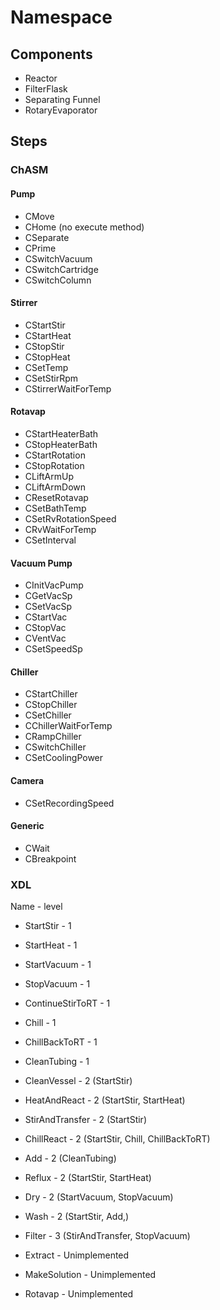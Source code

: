 # Namespace

## Components
* Reactor
* FilterFlask
* Separating Funnel
* RotaryEvaporator

## Steps
### ChASM 
#### Pump
* CMove
* CHome (no execute method)
* CSeparate
* CPrime
* CSwitchVacuum
* CSwitchCartridge
* CSwitchColumn

#### Stirrer
* CStartStir
* CStartHeat
* CStopStir
* CStopHeat
* CSetTemp
* CSetStirRpm
* CStirrerWaitForTemp

#### Rotavap
* CStartHeaterBath
* CStopHeaterBath
* CStartRotation
* CStopRotation
* CLiftArmUp
* CLiftArmDown
* CResetRotavap
* CSetBathTemp
* CSetRvRotationSpeed
* CRvWaitForTemp
* CSetInterval

#### Vacuum Pump
* CInitVacPump
* CGetVacSp
* CSetVacSp
* CStartVac
* CStopVac
* CVentVac
* CSetSpeedSp

#### Chiller
* CStartChiller
* CStopChiller
* CSetChiller
* CChillerWaitForTemp
* CRampChiller
* CSwitchChiller
* CSetCoolingPower

#### Camera
* CSetRecordingSpeed

#### Generic
* CWait
* CBreakpoint

### XDL
Name - level
* StartStir - 1
* StartHeat - 1
* StartVacuum - 1
* StopVacuum - 1
* ContinueStirToRT - 1 
* Chill - 1
* ChillBackToRT - 1
* CleanTubing - 1

* CleanVessel - 2 (StartStir)
* HeatAndReact - 2 (StartStir, StartHeat)
* StirAndTransfer - 2 (StartStir)
* ChillReact - 2 (StartStir, Chill, ChillBackToRT)
* Add - 2 (CleanTubing)
* Reflux - 2 (StartStir, StartHeat)
* Dry - 2 (StartVacuum, StopVacuum)
* Wash - 2 (StartStir, Add,)

* Filter - 3 (StirAndTransfer, StopVacuum)
* Extract - Unimplemented
* MakeSolution - Unimplemented

* Rotavap - Unimplemented